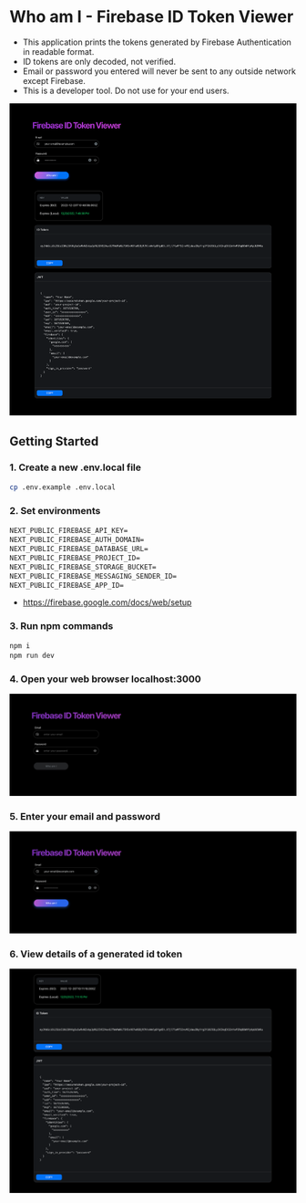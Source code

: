 # Who am I - Firebase ID Token Viewer

* This application prints the tokens generated by Firebase Authentication in readable format.
* ID tokens are only decoded, not verified.
* Email or password you entered will never be sent to any outside network except Firebase.
* This is a developer tool. Do not use for your end users.

![screenshot-full](./docs/id-token-cheker-screenshot-full.png)

## Getting Started

### 1. Create a new .env.local file

```bash
cp .env.example .env.local
```

### 2. Set environments

```env
NEXT_PUBLIC_FIREBASE_API_KEY=
NEXT_PUBLIC_FIREBASE_AUTH_DOMAIN=
NEXT_PUBLIC_FIREBASE_DATABASE_URL=
NEXT_PUBLIC_FIREBASE_PROJECT_ID=
NEXT_PUBLIC_FIREBASE_STORAGE_BUCKET=
NEXT_PUBLIC_FIREBASE_MESSAGING_SENDER_ID=
NEXT_PUBLIC_FIREBASE_APP_ID=
```

* https://firebase.google.com/docs/web/setup

### 3. Run npm commands

```bash
npm i
npm run dev
```

### 4. Open your web browser localhost:3000

![screenshot-open](./docs/id-token-cheker-screenshot-open.png)

### 5. Enter your email and password

![screenshot-input](./docs/id-token-cheker-screenshot-input.png)

### 6. View details of a generated id token

![screenshot-result](./docs/id-token-cheker-screenshot-result.png)
